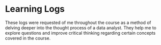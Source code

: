 # Learning Logs
These logs were requested of me throughout the course as a method of delving deeper into the thought process of a data analyst. They help me to explore questions and improve critical thinking regarding certain concepts covered in the course.
